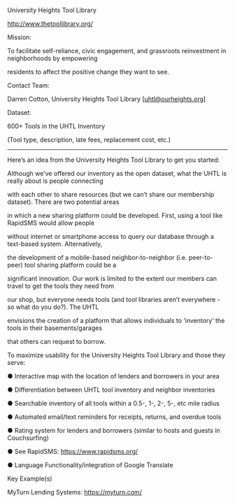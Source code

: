 University Heights Tool Library

http://www.thetoollibrary.org/

Mission:

To facilitate self-reliance, civic engagement, and grassroots reinvestment in neighborhoods by empowering 

residents to affect the positive change they want to see.

Contact Team:

Darren Cotton, University Heights Tool Library [uhtl@ourheights.org] 

Dataset:

600+ Tools in the UHTL Inventory 

(Tool type, description, late fees, replacement cost, etc.)

______________________________________________________________________________________

Here’s an idea from the University Heights Tool Library to get you started:

Although we’ve offered our inventory as the open dataset, what the UHTL is really about is people connecting 

with each other to share resources (but we can’t share our membership dataset). There are two potential areas 

in which a new sharing platform could be developed. First, using a tool like RapidSMS would allow people 

without internet or smartphone access to query our database through a text-based system. Alternatively, 

the development of a mobile-based neighbor-to-neighbor (i.e. peer-to-peer) tool sharing platform could be a 

significant innovation. Our work is limited to the extent our members can travel to get the tools they need from 

our shop, but everyone needs tools (and tool libraries aren’t everywhere - so what do you do?). The UHTL 

envisions the creation of a platform that allows individuals to ‘inventory’ the tools in their basements/garages 

that others can request to borrow. 

To maximize usability for the University Heights Tool Library and those they serve:

● Interactive map with the location of lenders and borrowers in your area

● Differentiation between UHTL tool inventory and neighbor inventories

● Searchable inventory of all tools within a 0.5-, 1-, 2-, 5-, etc mile radius

● Automated email/text reminders for receipts, returns, and overdue tools

● Rating system for lenders and borrowers (similar to hosts and guests in Couchsurfing)

● See RapidSMS: https://www.rapidsms.org/ 

● Language Functionality/integration of Google Translate

Key Example(s)

MyTurn Lending Systems: https://myturn.com/
